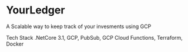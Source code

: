 # YourLedger
A Scalable way to keep track of your invesments using GCP

Tech Stack
.NetCore 3.1,
GCP,
PubSub,
GCP Cloud Functions,
Terraform,
Docker
